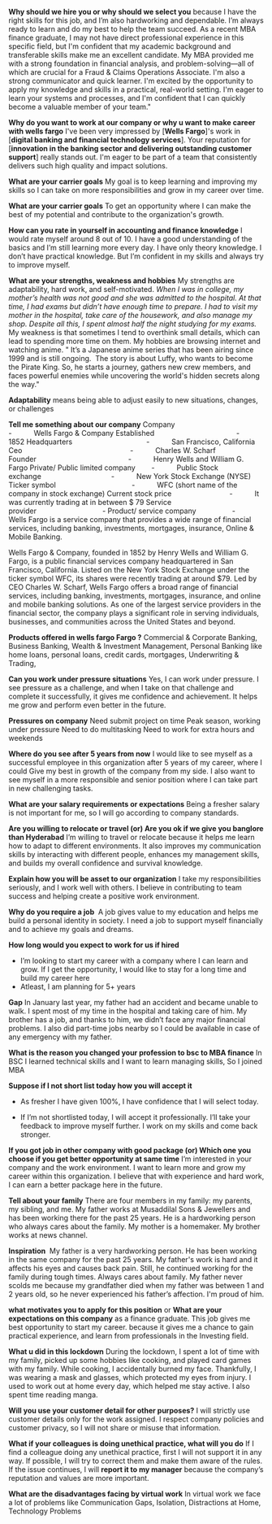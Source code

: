 **Why should we hire you or why should we select you**
because I have the right skills for this job, and I’m also hardworking and dependable. I’m always ready to learn and do my best to help the team succeed.
As a recent MBA finance graduate, I may not have direct professional experience in this specific field, but I'm confident that my academic background and transferable skills make me an excellent candidate. My MBA provided me with a strong foundation in financial analysis, and problem-solving—all of which are crucial for a Fraud & Claims Operations Associate. I'm also a strong communicator and quick learner. I'm excited by the opportunity to apply my knowledge and skills in a practical, real-world setting. I'm eager to learn your systems and processes, and I'm confident that I can quickly become a valuable member of your team."

**Why do you want to work at our company or why u want to make career with wells fargo**
I've been very impressed by [**Wells Fargo**]'s work in [**digital banking and financial technology services**]. Your reputation for [**innovation in the banking sector and delivering outstanding customer support**] really stands out. I'm eager to be part of a team that consistently delivers such high quality and impact solutions.

**What are your carrier goals**
My goal is to keep learning and improving my skills so I can take on more responsibilities and grow in my career over time.

**What are your carrier goals**
To get an opportunity where I can make the best of my potential and contribute to the organization's growth.

**How can you rate in yourself in accounting and finance knowledge**
I would rate myself around 8 out of 10. I have a good understanding of the basics and I’m still learning more every day. I have only theory knowledge. I don’t have practical knowledge. But I’m confident in my skills and always try to improve myself.

**What are your strengths, weakness and hobbies**
My strengths are adaptability, hard work, and self-motivated.
*When I was in college, my mother’s health was not good and she was admitted to the hospital. At that time, I had exams but didn’t have enough time to prepare. I had to visit my mother in the hospital, take care of the housework, and also manage my shop. Despite all this, I spent almost half the night studying for my exams.*
My weakness is that sometimes I tend to overthink small details, which can lead to spending more time on them.
My hobbies are browsing internet and watching anime.
" It’s a Japanese anime series that has been airing since 1999 and is still ongoing.
 The story is about Luffy, who wants to become the Pirate King. So, he starts a journey, gathers new crew members, and faces powerful enemies while uncovering the world's hidden secrets along the way."

**Adaptability** means being able to adjust easily to new situations, changes, or challenges

**Tell me something about our company**
Company                                            -           Wells Fargo & Company
Established                                         -           1852
Headquarters                                     -           San Francisco, California
Ceo                                                      -           Charles W. Scharf
Founder                                              -           Henry Wells and William G. Fargo
Private/ Public limited company        -           Public
Stock exchange                                   -           New York Stock Exchange (NYSE)
Ticker symbol                                      -           WFC
(short name of the company in stock exchange)
Current stock price                             -           It was currently trading at in between $ 79
Service provider                                 -
Product/ service company                  -           Wells Fargo is a service company that provides a wide range of financial services, including banking, investments, mortgages, insurance, Online & Mobile Banking.

Wells Fargo & Company, founded in 1852 by Henry Wells and William G. Fargo, is a public financial services company headquartered in San Francisco, California. Listed on the New York Stock Exchange under the ticker symbol WFC, its shares were recently trading at around $79. Led by CEO Charles W. Scharf, Wells Fargo offers a broad range of financial services, including banking, investments, mortgages, insurance, and online and mobile banking solutions. As one of the largest service providers in the financial sector, the company plays a significant role in serving individuals, businesses, and communities across the United States and beyond.

**Products offered in wells fargo Fargo ?**
Commercial & Corporate Banking, Business Banking, Wealth & Investment Management, Personal Banking like home loans, personal loans, credit cards, mortgages, Underwriting & Trading,

**Can you work under pressure situations**
Yes, I can work under pressure. I see pressure as a challenge, and when I take on that challenge and complete it successfully, it gives me confidence and achievement. It helps me grow and perform even better in the future.

**Pressures on company**
Need submit project on time
Peak season, working under pressure
Need to do multitasking
Need to work for extra hours and weekends

**Where do you see after 5 years from now**
I would like to see myself as a successful employee in this organization after 5 years of my career, where I could Give my best in growth of the company from my side. I also want to see myself in a more responsible and senior position where I can take part in new challenging tasks.

**What are your salary requirements or expectations**
Being a fresher salary is not important for me, so I will go according to company standards.

**Are you willing to relocate or travel (or) Are you ok if we give you banglore than Hyderabad**
I’m willing to travel or relocate because it helps me learn how to adapt to different environments. It also improves my communication skills by interacting with different people, enhances my management skills, and builds my overall confidence and survival knowledge.

**Explain how you will be asset to our organization**
I take my responsibilities seriously, and I work well with others. I believe in contributing to team success and helping create a positive work environment.

**Why do you require a job**
 A job gives value to my education and helps me build a personal identity in society. I need a job to support myself financially and to achieve my goals and dreams.

**How long would you expect to work for us if hired**
- I’m looking to start my career with a company where I can learn and grow. If I get the opportunity, I would like to stay for a long time and build my career here
- Atleast, I am planning for 5+ years

**Gap**
In January last year, my father had an accident and became unable to walk. I spent most of my time in the hospital and taking care of him. My brother has a job, and thanks to him, we didn’t face any major financial problems. I also did part-time jobs nearby so I could be available in case of any emergency with my father.

**What is the reason you changed your profession to bsc to MBA finance**
In BSC I learned technical skills and I want to learn managing skills, So I joined MBA

**Suppose if I not short list today how you will accept it**
-  As fresher I have given 100%, I have confidence that I will select today.

- If I’m not shortlisted today, I will accept it professionally. I’ll take your feedback to improve myself further. I work on my skills and come back stronger.

**If you got job in other company with good package (or) Which one you choose if you get better opportunity at same time**
I’m interested in your company and the work environment. I want to learn more and grow my career within this organization. I believe that with experience and hard work, I can earn a better package here in the future.

**Tell about your family**
There are four members in my family: my parents, my sibling, and me.
My father works at Musaddilal Sons & Jewellers and has been working there for the past 25 years. He is a hardworking person who always cares about the family.
My mother is a homemaker. My brother works at news channel.

**Inspiration** 
My father is a very hardworking person. He has been working in the same company for the past 25 years. My father's work is hard and it affects his eyes and causes back pain. Still, he continued working for the family during tough times. Always cares about family. My father never scolds me because my grandfather died when my father was between 1 and 2 years old, so he never experienced his father’s affection. I'm proud of him.

**what motivates you to apply for this position** or **What are your expectations on this company**
as a finance graduate. This job gives me best opportunity to start my career. because it gives me a chance to gain practical experience, and learn from professionals in the Investing field.

**What u did in this lockdown**
During the lockdown, I spent a lot of time with my family, picked up some hobbies like cooking, and played card games with my family. While cooking, I accidentally burned my face. Thankfully, I was wearing a mask and glasses, which protected my eyes from injury. I used to work out at home every day, which helped me stay active. I also spent time reading manga.

**Will you use your customer detail for other purposes?**
I will strictly use customer details only for the work assigned. I respect company policies and customer privacy, so I will not share or misuse that information.

**What if your colleagues is doing unethical practice, what will you do** 
If I find a colleague doing any unethical practice, first I will not support it in any way. If possible, I will try to correct them and make them aware of the rules. If the issue continues, I will **report it to my manager** because the company’s reputation and values are more important.

**What are the disadvantages facing by virtual work**
In virtual work we face a lot of problems like Communication Gaps, Isolation, Distractions at Home, Technology Problems